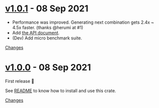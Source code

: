 <a name="v1.0.1"></a>
# [v1.0.1](https://github.com/rhysd/bit_combi_iter/releases/tag/v1.0.1) - 08 Sep 2021

- Performance was improved. Generating next combination gets 2.4x ~ 4.5x faster. (thanks @herumi at #1)
- Add [the API document](https://docs.rs/bit_combi_iter).
- (Dev) Add micro benchmark suite.

[Changes][v1.0.1]


<a name="v1.0.0"></a>
# [v1.0.0](https://github.com/rhysd/bit_combi_iter/releases/tag/v1.0.0) - 08 Sep 2021

First release :tada:

See [README](https://github.com/rhysd/bit_combi_iter#readme) to know how to install and use this crate.

[Changes][v1.0.0]


[v1.0.1]: https://github.com/rhysd/bit_combi_iter/compare/v1.0.0...v1.0.1
[v1.0.0]: https://github.com/rhysd/bit_combi_iter/tree/v1.0.0

 <!-- Generated by changelog-from-release -->
